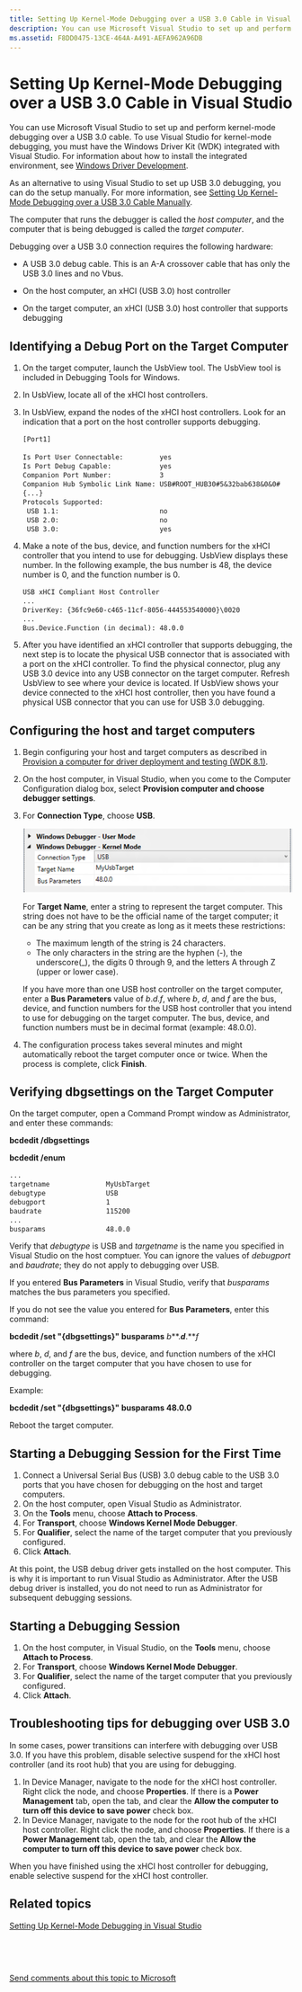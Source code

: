 ```yaml
---
title: Setting Up Kernel-Mode Debugging over a USB 3.0 Cable in Visual Studio
description: You can use Microsoft Visual Studio to set up and perform kernel-mode debugging over a USB 3.0 cable.
ms.assetid: F8DD0475-13CE-464A-A491-AEFA962A96DB
---
```


# Setting Up Kernel-Mode Debugging over a USB 3.0 Cable in Visual Studio


You can use Microsoft Visual Studio to set up and perform kernel-mode debugging over a USB 3.0 cable. To use Visual Studio for kernel-mode debugging, you must have the Windows Driver Kit (WDK) integrated with Visual Studio. For information about how to install the integrated environment, see [Windows Driver Development](http://go.microsoft.com/fwlink/p?linkid=301383).

As an alternative to using Visual Studio to set up USB 3.0 debugging, you can do the setup manually. For more information, see [Setting Up Kernel-Mode Debugging over a USB 3.0 Cable Manually](setting-up-a-usb-3-0-debug-cable-connection.md).

The computer that runs the debugger is called the *host computer*, and the computer that is being debugged is called the *target computer*.

Debugging over a USB 3.0 connection requires the following hardware:

-   A USB 3.0 debug cable. This is an A-A crossover cable that has only the USB 3.0 lines and no Vbus.

-   On the host computer, an xHCI (USB 3.0) host controller

-   On the target computer, an xHCI (USB 3.0) host controller that supports debugging

## <span id="setting_up_the_computer_usb3_manual"></span><span id="SETTING_UP_THE_COMPUTER_USB3_MANUAL"></span>Identifying a Debug Port on the Target Computer


1.  On the target computer, launch the UsbView tool. The UsbView tool is included in Debugging Tools for Windows.
2.  In UsbView, locate all of the xHCI host controllers.
3.  In UsbView, expand the nodes of the xHCI host controllers. Look for an indication that a port on the host controller supports debugging.

    ```
    [Port1] 

    Is Port User Connectable:         yes
    Is Port Debug Capable:            yes
    Companion Port Number:            3
    Companion Hub Symbolic Link Name: USB#ROOT_HUB30#5&32bab638&0&0#{...}
    Protocols Supported:
     USB 1.1:                         no
     USB 2.0:                         no
     USB 3.0:                         yes
    ```

4.  Make a note of the bus, device, and function numbers for the xHCI controller that you intend to use for debugging. UsbView displays these number. In the following example, the bus number is 48, the device number is 0, and the function number is 0.

    ```
    USB xHCI Compliant Host Controller
    ...
    DriverKey: {36fc9e60-c465-11cf-8056-444553540000}\0020
    ...
    Bus.Device.Function (in decimal): 48.0.0
    ```

5.  After you have identified an xHCI controller that supports debugging, the next step is to locate the physical USB connector that is associated with a port on the xHCI controller. To find the physical connector, plug any USB 3.0 device into any USB connector on the target computer. Refresh UsbView to see where your device is located. If UsbView shows your device connected to the xHCI host controller, then you have found a physical USB connector that you can use for USB 3.0 debugging.

## <span id="Configuring_the_host_and_target_computers"></span><span id="configuring_the_host_and_target_computers"></span><span id="CONFIGURING_THE_HOST_AND_TARGET_COMPUTERS"></span>Configuring the host and target computers


1.  Begin configuring your host and target computers as described in [Provision a computer for driver deployment and testing (WDK 8.1)](https://msdn.microsoft.com/library/windows/hardware/dn745909).
2.  On the host computer, in Visual Studio, when you come to the Computer Configuration dialog box, select **Provision computer and choose debugger settings**.
3.  For **Connection Type**, choose **USB**.

    ![screen shot showing an example of debugger settings with values for the following fields: connection type, target name, and bus parameters](images/setupusbvs.png)

    For **Target Name**, enter a string to represent the target computer. This string does not have to be the official name of the target computer; it can be any string that you create as long as it meets these restrictions:

    -   The maximum length of the string is 24 characters.
    -   The only characters in the string are the hyphen (-), the underscore(\_), the digits 0 through 9, and the letters A through Z (upper or lower case).

    If you have more than one USB host controller on the target computer, enter a **Bus Parameters** value of *b*.*d*.*f*, where *b*, *d*, and *f* are the bus, device, and function numbers for the USB host controller that you intend to use for debugging on the target computer. The bus, device, and function numbers must be in decimal format (example: 48.0.0).

4.  The configuration process takes several minutes and might automatically reboot the target computer once or twice. When the process is complete, click **Finish**.

## <span id="Verifying_dbgsettings_on_the_Target_Computer"></span><span id="verifying_dbgsettings_on_the_target_computer"></span><span id="VERIFYING_DBGSETTINGS_ON_THE_TARGET_COMPUTER"></span>Verifying dbgsettings on the Target Computer


On the target computer, open a Command Prompt window as Administrator, and enter these commands:

**bcdedit /dbgsettings**

**bcdedit /enum**

```
...
targetname              MyUsbTarget
debugtype               USB
debugport               1
baudrate                115200
...
busparams               48.0.0
```

Verify that *debugtype* is USB and *targetname* is the name you specified in Visual Studio on the host comptuer. You can ignore the values of *debugport* and *baudrate*; they do not apply to debugging over USB.

If you entered **Bus Parameters** in Visual Studio, verify that *busparams* matches the bus parameters you specified.

If you do not see the value you entered for **Bus Parameters**, enter this command:

**bcdedit /set "{dbgsettings}" busparams** *b***.***d***.***f*

where *b*, *d*, and *f* are the bus, device, and function numbers of the xHCI controller on the target computer that you have chosen to use for debugging.

Example:

**bcdedit /set "{dbgsettings}" busparams 48.0.0**

Reboot the target computer.

## <span id="Starting_a_Debugging_Session_for_the_First_Time"></span><span id="starting_a_debugging_session_for_the_first_time"></span><span id="STARTING_A_DEBUGGING_SESSION_FOR_THE_FIRST_TIME"></span>Starting a Debugging Session for the First Time


1.  Connect a Universal Serial Bus (USB) 3.0 debug cable to the USB 3.0 ports that you have chosen for debugging on the host and target computers.
2.  On the host computer, open Visual Studio as Administrator.
3.  On the **Tools** menu, choose **Attach to Process**.
4.  For **Transport**, choose **Windows Kernel Mode Debugger**.
5.  For **Qualifier**, select the name of the target computer that you previously configured.
6.  Click **Attach**.

At this point, the USB debug driver gets installed on the host computer. This is why it is important to run Visual Studio as Administrator. After the USB debug driver is installed, you do not need to run as Administrator for subsequent debugging sessions.

## <span id="starting_the_debugging_session_usb3_vs"></span><span id="STARTING_THE_DEBUGGING_SESSION_USB3_VS"></span>Starting a Debugging Session


1.  On the host computer, in Visual Studio, on the **Tools** menu, choose **Attach to Process**.
2.  For **Transport**, choose **Windows Kernel Mode Debugger**.
3.  For **Qualifier**, select the name of the target computer that you previously configured.
4.  Click **Attach**.

## <span id="troubleshooting_tips_for_debugging_over_usb_3.0"></span><span id="TROUBLESHOOTING_TIPS_FOR_DEBUGGING_OVER_USB_3.0"></span>Troubleshooting tips for debugging over USB 3.0


In some cases, power transitions can interfere with debugging over USB 3.0. If you have this problem, disable selective suspend for the xHCI host controller (and its root hub) that you are using for debugging.

1.  In Device Manager, navigate to the node for the xHCI host controller. Right click the node, and choose **Properties**. If there is a **Power Management** tab, open the tab, and clear the **Allow the computer to turn off this device to save power** check box.
2.  In Device Manager, navigate to the node for the root hub of the xHCI host controller. Right click the node, and choose **Properties**. If there is a **Power Management** tab, open the tab, and clear the **Allow the computer to turn off this device to save power** check box.

When you have finished using the xHCI host controller for debugging, enable selective suspend for the xHCI host controller.

## <span id="related_topics"></span>Related topics


[Setting Up Kernel-Mode Debugging in Visual Studio](setting-up-kernel-mode-debugging-in-visual-studio.md)

 

 

[Send comments about this topic to Microsoft](mailto:wsddocfb@microsoft.com?subject=Documentation%20feedback%20[debugger\debugger]:%20Setting%20Up%20Kernel-Mode%20Debugging%20over%20a%20USB%203.0%20Cable%20in%20Visual%20Studio%20%20RELEASE:%20%285/15/2017%29&body=%0A%0APRIVACY%20STATEMENT%0A%0AWe%20use%20your%20feedback%20to%20improve%20the%20documentation.%20We%20don't%20use%20your%20email%20address%20for%20any%20other%20purpose,%20and%20we'll%20remove%20your%20email%20address%20from%20our%20system%20after%20the%20issue%20that%20you're%20reporting%20is%20fixed.%20While%20we're%20working%20to%20fix%20this%20issue,%20we%20might%20send%20you%20an%20email%20message%20to%20ask%20for%20more%20info.%20Later,%20we%20might%20also%20send%20you%20an%20email%20message%20to%20let%20you%20know%20that%20we've%20addressed%20your%20feedback.%0A%0AFor%20more%20info%20about%20Microsoft's%20privacy%20policy,%20see%20http://privacy.microsoft.com/default.aspx. "Send comments about this topic to Microsoft")





